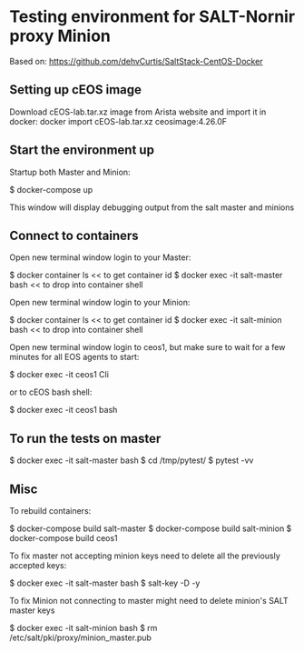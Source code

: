 # Testing environment for SALT-Nornir proxy Minion

Based on: https://github.com/dehvCurtis/SaltStack-CentOS-Docker

## Setting up cEOS image

Download cEOS-lab.tar.xz image from Arista website and import it in docker:
docker import cEOS-lab.tar.xz ceosimage:4.26.0F

## Start the environment up

Startup both Master and Minion:

$ docker-compose up

This window will display debugging output from the salt master and minions

## Connect to containers

Open new terminal window login to your Master:

$ docker container ls << to get container id
$ docker exec -it salt-master bash << to drop into container shell

Open new terminal window login to your Minion:

$ docker container ls << to get container id
$ docker exec -it salt-minion bash << to drop into container shell

Open new terminal window login to ceos1, but make sure to wait for a few minutes for all EOS agents to start:

$ docker exec -it ceos1 Cli

or to cEOS bash shell:

$  docker exec -it ceos1 bash

## To run the tests on master

$ docker exec -it salt-master bash
$ cd /tmp/pytest/
$ pytest -vv

## Misc

To rebuild containers:

$ docker-compose build salt-master
$ docker-compose build salt-minion
$ docker-compose build ceos1

To fix master not accepting minion keys need to delete all the previously accepted keys:

$ docker exec -it salt-master bash
$ salt-key -D -y

To fix Minion not connecting to master might need to delete minion's SALT master keys

$ docker exec -it salt-minion bash
$ rm /etc/salt/pki/proxy/minion_master.pub
